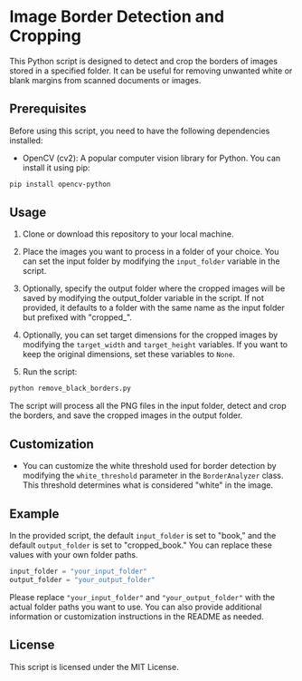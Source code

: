 # Image Border Detection and Cropping

This Python script is designed to detect and crop the borders of images stored in a specified folder. It can be useful for removing unwanted white or blank margins from scanned documents or images.

## Prerequisites

Before using this script, you need to have the following dependencies installed:

- OpenCV (cv2): A popular computer vision library for Python. You can install it using pip:
```bash
pip install opencv-python
```

## Usage

1. Clone or download this repository to your local machine.

2. Place the images you want to process in a folder of your choice. You can set the input folder by modifying the `input_folder` variable in the script.

3. Optionally, specify the output folder where the cropped images will be saved by modifying the output_folder variable in the script. If not provided, it defaults to a folder with the same name as the input folder but prefixed with "cropped_".

4. Optionally, you can set target dimensions for the cropped images by modifying the `target_width` and `target_height` variables. If you want to keep the original dimensions, set these variables to `None`.

5. Run the script:
```bash
python remove_black_borders.py
```

The script will process all the PNG files in the input folder, detect and crop the borders, and save the cropped images in the output folder.

## Customization

- You can customize the white threshold used for border detection by modifying the `white_threshold` parameter in the `BorderAnalyzer` class. This threshold determines what is considered "white" in the image.

## Example

In the provided script, the default `input_folder` is set to "book," and the default `output_folder` is set to "cropped_book." You can replace these values with your own folder paths.

```python
input_folder = "your_input_folder"
output_folder = "your_output_folder"
```

Please replace `"your_input_folder"` and `"your_output_folder"` with the actual folder paths you want to use. You can also provide additional information or customization instructions in the README as needed.

## License
This script is licensed under the MIT License.